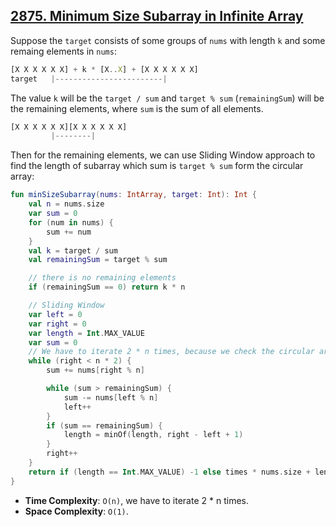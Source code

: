 ## [2875. Minimum Size Subarray in Infinite Array](https://leetcode.com/problems/minimum-size-subarray-in-infinite-array/)

Suppose the `target` consists of some groups of `nums` with length `k` and some remaing elements in `nums`:

```js
[X X X X X X] + k * [X..X] + [X X X X X X]
target   |------------------------|
```

The value `k` will be the `target / sum` and `target % sum` (`remainingSum`) will be the remaining elements, where `sum` is the sum of all elements.
```js
[X X X X X X][X X X X X X]
         |--------|
```
Then for the remaining elements, we can use Sliding Window approach to find the length of subarray which sum is `target % sum` form the circular array:

```kotlin
fun minSizeSubarray(nums: IntArray, target: Int): Int {
    val n = nums.size
    var sum = 0
    for (num in nums) {
        sum += num
    }
    val k = target / sum
    val remainingSum = target % sum

    // there is no remaining elements
    if (remainingSum == 0) return k * n

    // Sliding Window
    var left = 0
    var right = 0
    var length = Int.MAX_VALUE
    var sum = 0
    // We have to iterate 2 * n times, because we check the circular array.
    while (right < n * 2) {
        sum += nums[right % n]

        while (sum > remainingSum) {
            sum -= nums[left % n]
            left++
        }
        if (sum == remainingSum) {
            length = minOf(length, right - left + 1)
        }
        right++
    }
    return if (length == Int.MAX_VALUE) -1 else times * nums.size + length
}
```

* **Time Complexity**: `O(n)`, we have to iterate 2 * n times.
* **Space Complexity**: `O(1)`.